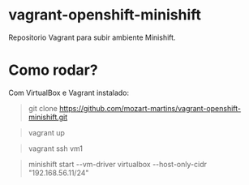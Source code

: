 # vagrant-openshift-minishift

Repositorio Vagrant para subir ambiente Minishift.

# Como rodar?

Com VirtualBox e Vagrant instalado:

> git clone https://github.com/mozart-martins/vagrant-openshift-minishift.git

> vagrant up

> vagrant ssh vm1

> minishift start --vm-driver virtualbox --host-only-cidr "192.168.56.11/24"
